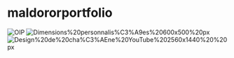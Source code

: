 # maldororportfolio
![OIP](https://github.com/totoro65/maldororportfolio/blob/main/OIP.jfif?raw=true)
![Dimensions%20personnalis%C3%A9es%20600x500%20px](https://github.com/totoro65/maldororportfolio/blob/main/Dimensions%20personnalis%C3%A9es%20600x500%20px.jpeg?raw=true)
![Design%20de%20cha%C3%AEne%20YouTube%202560x1440%20%20px](https://github.com/totoro65/maldororportfolio/blob/main/Design%20de%20cha%C3%AEne%20YouTube%202560x1440%20%20px.jpeg?raw=true)

